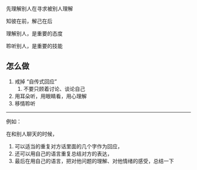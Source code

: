 先理解别人在寻求被别人理解

知彼在前，解己在后

理解别人，是重要的态度

聆听别人，是重要的技能

## 怎么做

1. 戒掉 “自传式回应”
	1. 不要只顾着讨论、谈论自己
2. 用耳朵听，用眼睛看，用心理解
3. 移情聆听


---
例如：

在和别人聊天的时候，
1. 可以适当的重复对方话里面的几个字作为回应，
2. 还可以用自己的语言重复总结对方的表达，
3. 最后在用自己的语言，把对他问题的理解、对他情绪的感受，总结一下

